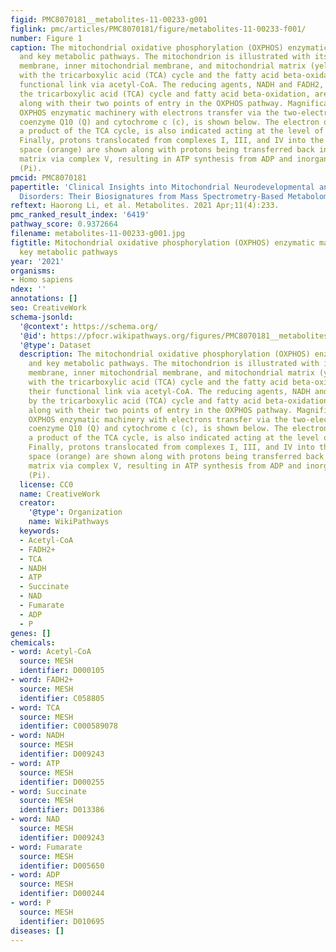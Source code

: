 ```yaml
---
figid: PMC8070181__metabolites-11-00233-g001
figlink: pmc/articles/PMC8070181/figure/metabolites-11-00233-f001/
number: Figure 1
caption: The mitochondrial oxidative phosphorylation (OXPHOS) enzymatic machinery
  and key metabolic pathways. The mitochondrion is illustrated with its outer mitochondrial
  membrane, inner mitochondrial membrane, and mitochondrial matrix (yellow) along
  with the tricarboxylic acid (TCA) cycle and the fatty acid beta-oxidation with their
  functional link via acetyl-CoA. The reducing agents, NADH and FADH2, produced by
  the tricarboxylic acid (TCA) cycle and fatty acid beta-oxidation, are indicated
  along with their two points of entry in the OXPHOS pathway. Magnification of the
  OXPHOS enzymatic machinery with electrons transfer via the two-electron carriers,
  coenzyme Q10 (Q) and cytochrome c (c), is shown below. The electron donor, succinate,
  a product of the TCA cycle, is also indicated acting at the level of complex II.
  Finally, protons translocated from complexes I, III, and IV into the intermembrane
  space (orange) are shown along with protons being transferred back into the mitochondrial
  matrix via complex V, resulting in ATP synthesis from ADP and inorganic phosphate
  (Pi).
pmcid: PMC8070181
papertitle: 'Clinical Insights into Mitochondrial Neurodevelopmental and Neurodegenerative
  Disorders: Their Biosignatures from Mass Spectrometry-Based Metabolomics.'
reftext: Haorong Li, et al. Metabolites. 2021 Apr;11(4):233.
pmc_ranked_result_index: '6419'
pathway_score: 0.9372664
filename: metabolites-11-00233-g001.jpg
figtitle: Mitochondrial oxidative phosphorylation (OXPHOS) enzymatic machinery and
  key metabolic pathways
year: '2021'
organisms:
- Homo sapiens
ndex: ''
annotations: []
seo: CreativeWork
schema-jsonld:
  '@context': https://schema.org/
  '@id': https://pfocr.wikipathways.org/figures/PMC8070181__metabolites-11-00233-g001.html
  '@type': Dataset
  description: The mitochondrial oxidative phosphorylation (OXPHOS) enzymatic machinery
    and key metabolic pathways. The mitochondrion is illustrated with its outer mitochondrial
    membrane, inner mitochondrial membrane, and mitochondrial matrix (yellow) along
    with the tricarboxylic acid (TCA) cycle and the fatty acid beta-oxidation with
    their functional link via acetyl-CoA. The reducing agents, NADH and FADH2, produced
    by the tricarboxylic acid (TCA) cycle and fatty acid beta-oxidation, are indicated
    along with their two points of entry in the OXPHOS pathway. Magnification of the
    OXPHOS enzymatic machinery with electrons transfer via the two-electron carriers,
    coenzyme Q10 (Q) and cytochrome c (c), is shown below. The electron donor, succinate,
    a product of the TCA cycle, is also indicated acting at the level of complex II.
    Finally, protons translocated from complexes I, III, and IV into the intermembrane
    space (orange) are shown along with protons being transferred back into the mitochondrial
    matrix via complex V, resulting in ATP synthesis from ADP and inorganic phosphate
    (Pi).
  license: CC0
  name: CreativeWork
  creator:
    '@type': Organization
    name: WikiPathways
  keywords:
  - Acetyl-CoA
  - FADH2+
  - TCA
  - NADH
  - ATP
  - Succinate
  - NAD
  - Fumarate
  - ADP
  - P
genes: []
chemicals:
- word: Acetyl-CoA
  source: MESH
  identifier: D000105
- word: FADH2+
  source: MESH
  identifier: C058805
- word: TCA
  source: MESH
  identifier: C000589078
- word: NADH
  source: MESH
  identifier: D009243
- word: ATP
  source: MESH
  identifier: D000255
- word: Succinate
  source: MESH
  identifier: D013386
- word: NAD
  source: MESH
  identifier: D009243
- word: Fumarate
  source: MESH
  identifier: D005650
- word: ADP
  source: MESH
  identifier: D000244
- word: P
  source: MESH
  identifier: D010695
diseases: []
---
```


